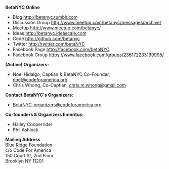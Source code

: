 **BetaNYC Online**
* Blog <http://betanyc.tumblr.com>
* Discussion Group <http://www.meetup.com/betanyc/messages/archive/>
* Meetup <http://www.meetup.com/betanyc/>
* Ideas <http://betanyc.ideascale.com>
* Code <http://github.com/betanyc>
* Twitter <http://twitter.com/betaNYC>
* Facebook Page <http://facebook.com/betaNYC>
* Facebook Group <https://www.facebook.com/groups/236172233199995/>

**(Active) Organizers:**
* Noel Hidalgo, Captian & BetaNYC Co-Founder, noel@codeforamerica.org
* Chris Whong, Co-Captian, chris.m.whong@gmail.com

**Contact BetaNYC's Organizers:**
* BetaNYC-organizers@codeforamerica.org

**Co-founders & Organizers Emeritus:**
* Hailey Cooperrider
* Phil Ashlock

**Mailing Address**  
Blue Ridge Foundation  
c/o Code For America  
150 Court St, 2nd Floor  
Brooklyn NY 11201  
